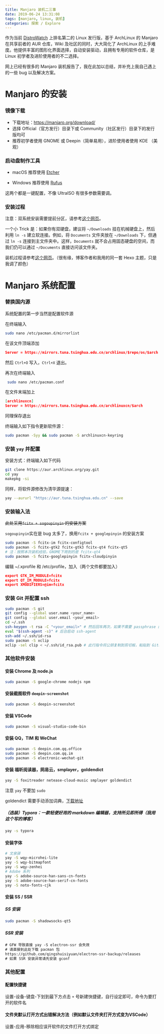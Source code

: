 ```yaml
---
title: Manjaro 装机二三事
date: 2019-06-24 13:31:08
tags: [manjaro, linux, 装机]
categories: 探索 / Explore
---
```


作为当前 [DistroWatch](https://distrowatch.com/) 上排名第二的 Linux 发行版，基于 ArchLinux 的 Manjaro 在共享前者的 AUR 仓库，Wiki 及社区的同时，大大简化了 ArchLinux 的上手难度。他提供丰富的图形化界面选择，自动安装驱动，且拥有专用的软件仓库，是 Linux 初学者及进阶使用者的不二选择。

网上已经有很多的 Manjaro 装机报告了，我在此加以总结，并补充上我自己遇上的一些 bug 以及解决方案。

<!-- more -->

# Manjaro 的安装

### 镜像下载

- 下载地址：https://manjaro.org/download/
- 选择 Official（官方发行）目录下或 Community（社区发行）目录下的发行版均可
- 推荐初学者使用 GNOME 或 Deepin（简单易用），进阶使用者使用 KDE （美观）

### 启动盘制作工具

- macOS 推荐使用 [Etcher](https://www.balena.io/etcher/)

- Windows 推荐使用 [Rufus](https://rufus.ie/)

这两个都是一键配置，不像 UltraISO 有很多参数需要调。

### 安装过程

注意：双系统安装需要提前分区，请参考[这个网页](<https://blog.csdn.net/lj402159806/article/details/80218360>)。

一个小 Trick 是：如果你有双硬盘，建议将 `~/Downloads` 挂在机械硬盘上，然后利用 `ln -s` 建立软连接。例如，将 `Documents` 文件夹放在 `~/Downloads` 下，但通过 `ln -s` 连接到主文件夹中。这样，`Documents` 就不会占用固态硬盘的空间，而我们仍可以通过 `~/Documents` 直接访问该文件夹。

装机过程请参考[这个网页](https://zzycreate.github.io/2018/11/03/Manjaro的尝试/)。（很有缘，博客作者和我用的同一套 Hexo 主题，只是我调了颜色）

# Manjaro 系统配置

### 替换国内源

系统配置的第一步当然是配置软件源

在终端输入

```bash
sudo nano /etc/pacman.d/mirrorlist
```

在该文件顶端添加

```json
Server = https://mirrors.tuna.tsinghua.edu.cn/archlinux/$repo/os/$arch
```

然后 `Ctrl+O` 写入，`Ctrl+X` 退出。

再次在终端输入

```bash
 sudo nano /etc/pacman.conf
```

在文件末端加上

```json
[archlinuxcn]
Server = https://mirrors.tuna.tsinghua.edu.cn/archlinuxcn/$arch
```

同理保存退出

终端输入如下指令更新软件源：

```bash
sudo pacman -Syy && sudo pacman -S archlinuxcn-keyring
```

### 安装 `yay` 并配置

安装方式：终端输入如下代码

```bash
git clone https://aur.archlinux.org/yay.git
cd yay
makepkg -si
```

同样，将软件源修改为清华源提速：

```bash
yay --aururl "https://aur.tuna.tsinghua.edu.cn" --save
```

### 安装输入法

~~此处采用`fcitx + sogoupinyin` 的安装方案~~  

`sogoupinyin`实在是 bug 太多了，换用`fcitx + googlepinyin` 的安装方案

```bash
sudo pacman -S fcitx-im fcitx-configtool
sudo pacman -S fcitx-gtk2 fcitx-gtk3 fcitx-qt4 fcitx-qt5 
# 注：按照本次装机经验，GNOME下用到的是 fcitx-qt4
sudo pacman -S fcitx-googlepinyin fcitx-cloudpinyin
```

编辑 ~/.xprofile 和 /etc/profile，加入（两个文件都要加入）

```json
export GTK_IM_MODULE=fcitx
export QT_IM_MODULE=fcitx
export XMODIFIERS=@im=fcitx
```

### 安装 Git 并配置 ssh

```bash
sudo pacman -S git
git config --global user.name <your_name>
git config --global user.email <your_email>
cd ~/.ssh
ssh-keygen -t rsa -C "<your_email>" # 然后回车两次，如果不需要 passphrase 的话
eval "$(ssh-agent -s)" # 后台启动 ssh-agent
ssh-add ~/.ssh/id-rsa
sudo pacman -S xclip
xclip -sel clip < ~/.ssh/id_rsa.pub # 此行指令将公钥复制到剪切板，粘贴到 Github 上添加即可
```



### 其他软件安装

#### 安装 Chrome 及 node.js

```bash
sudo pacman -S google-chrome nodejs npm
```

#### 安装截图软件 `deepin-screenshot`

```sh
sudo pacman -S deepin-screenshot
```

#### 安装 VSCode

```bash
sudo pacman -S visual-studio-code-bin
```

#### 安装 QQ，TIM 和 WeChat

```bash
sudo pacman -S deepin.com.qq.office
sudo pacman -S deepin.com.qq.im
sudo pacman -S electronic-wechat-git
```

#### 安装 福昕阅读器，网易云，smplayer，goldendict

```bash
yay -S foxitreader netease-cloud-music smplayer goldendict 
```

注意 `yay` 不要加 `sudo`

goldendict 需要手动添加词典，[下载地址](<https://github.com/skywind3000/ECDICT/wiki>)

##### （选装）Typora：一款轻便好用的 markdown 编辑器，支持所见即所得（我用这个写的博客）

```bash
yay -s typora
```

#### 安装字体

```bash
# 文泉驿
yay -S wqy-microhei-lite
yay -S wqy-bitmapfont 
yay -S wqy-zenhei
# Adobe 系列
yay -S adobe-source-han-sans-cn-fonts 
yay -S adobe-source-han-serif-cn-fonts 
yay -S noto-fonts-cjk
```

#### 安装 SS / SSR

##### SS 安装

```bash
sudo pacman -S shadowsocks-qt5
```

##### SSR 安装

```html
# GFW 导致直接 yay -S electron-ssr 会失效
# 请直接到此处下载 pacman 包
https://github.com/qingshuisiyuan/electron-ssr-backup/releases
# 如果 SSR 安装异常请先安装 gconf
```

### 其他配置

#### 配置快捷键

设置-设备-键盘-下划到最下方点击 `+` 号新建快捷键，自行设定即可，命令为要打开的软件名

#### 文件夹默认打开方式出错解决方法（例如默认文件夹打开方式变为VSCode）

设置-应用-移除相应误开软件的文件打开方式绑定